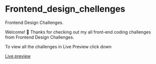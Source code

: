 # Frontend_design_chellenges

Frontend Design Challenges.

Welcome! 👋
Thanks for checking out my all front-end coding challenges
from Frontend Design Challenges.

To view all the challenges in Live Preview click down

[Live preview](https://kalpanaammu.github.io/design/)
